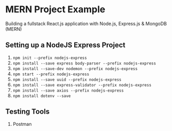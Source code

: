 # MERN Project Example
Building a fullstack React.js application with Node.js, Express.js &amp; MongoDB (MERN)

## Setting up a NodeJS Express Project

1. `npm init --prefix nodejs-express`
2. `npm install --save express body-parser --prefix nodejs-express`
3. `npm install --save-dev nodemon --prefix nodejs-express`
4. `npm start --prefix nodejs-express`
5. `npm install --save uuid --prefix nodejs-express`
6. `npm install --save express-validator --prefix nodejs-express`
7. `npm install --save axios --prefix nodejs-express`
8. `npm install dotenv --save`

## Testing Tools

1. Postman

